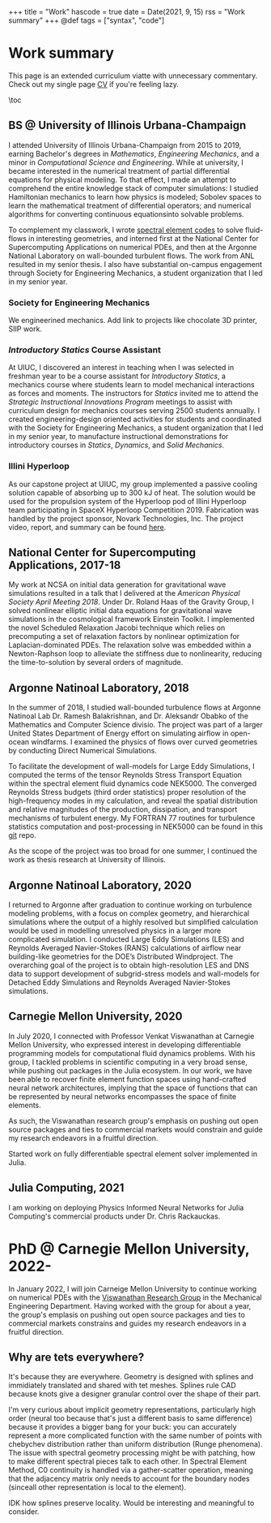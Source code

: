 
+++
title = "Work"
hascode = true
date = Date(2021, 9, 15)
rss = "Work summary"
+++
@def tags = ["syntax", "code"]

# Work summary
This page is an extended curriculum viatte with unnecessary commentary. Check out my single page [CV](https://github.com/vpuri3/vpCV/raw/master/vpCV.pdf) if you're feeling lazy.

\toc

## BS @ University of Illinois Urbana-Champaign
I attended University of Illinois Urbana-Champaign from 2015 to 2019, earning Bachelor's degrees in *Mathematics*, *Engineering Mechanics*, and a minor in *Computational Science and Engineering*. While at university, I became interested in the numerical treatment of partial differential equations for physical modeling. To that effect, I made an attempt to comprehend the entire knowledge stack of computer simulations: I studied Hamiltonian mechanics to learn how physics is modeled; Sobolev spaces to learn the mathematical treatment of differential operators; and numerical algorithms for converting continuous equationsinto solvable problems. 

To complement my classwork, I wrote [spectral element codes](https://github.com/vpuri3/spec) to solve fluid-flows in interesting geometries, and interned first at the National Center for Supercomputing Applications on numerical PDEs, and then at the Argonne National Laboratory on wall-bounded turbulent flows. The work from ANL resulted in my senior thesis. I also have substantial on-campus engagement through Society for Engineering Mechanics, a student organization that I led in my senior year.

### Society for Engineering Mechanics
We engineerined mechanics. Add link to projects like chocolate 3D printer, SIIP work.

### *Introductory Statics* Course Assistant
At UIUC, I discovered an interest in teaching when I was selected in freshman year to be a course assistant for *Introductory Statics*, a mechanics course where students learn to model mechanical interactions as forces and moments. The instructors for *Statics* invited me to attend the *Strategic Instructional Innovations Program* meetings to assist with curriculum design for mechanics courses serving $2500$ students annually. I created engineering-design oriented activities for students and coordinated with the Society for Engineering Mechanics, a student organization that I led in my senior year, to manufacture instructional demonstrations for introductory courses in *Statics*, *Dynamics*, and *Solid Mechanics*.

### Illini Hyperloop
As our capstone project at UIUC, my group implemented a passive cooling solution capable of absorbing up to 300 kJ of heat. The solution would be used for the propulsion system of the Hyperloop pod of Illini Hyperloop team participating in SpaceX Hyperloop Competition 2019. Fabrication was handled by the project sponsor, Novark Technologies, Inc. The project video, report, and summary can be found [here](https://github.com/vpuri3/IlliniHyperloop).

## National Center for Supercomputing Applications, 2017-18

My work at NCSA on initial data generation for gravitational wave simulations resulted in a talk that I delivered at the *American Physical Society April Meeting 2018*. Under Dr. Roland Haas of the Gravity Group, I solved nonlinear elliptic initial data equations for gravitational wave simulations in the cosmological framework Einstein Toolkit. I implemented the novel Scheduled Relaxation Jacobi technique which relies on precomputing a set of relaxation factors by nonlinear optimization for Laplacian-dominated PDEs. The relaxation solve was embedded within a Newton-Raphson loop to alleviate the stiffness due to nonlinearity, reducing the time-to-solution by several orders of magnitude.

## Argonne Natinoal Laboratory, 2018
In the summer of 2018, I studied wall-bounded turbulence flows at Argonne Natinoal Lab Dr. Ramesh Balakrishnan, and Dr. Aleksandr Obabko of the Mathematics and Computer Science divisio. The project was part of a larger United States Department of Energy effort on simulating airflow in open-ocean windfarms. I examined the physics of flows over curved geometries by conducting Direct Numerical Simulations.

To facilitate the development of wall-models for Large Eddy Simulations, I computed the terms of the tensor Reynolds Stress Transport Equation within the spectral element fluid dynamics code NEK5000. The converged Reynolds Stress budgets (third order statistics) proper resolution of the high-frequency modes in my calculation, and reveal the spatial distribution and relative magnitudes of the production, dissipation, and transport mechanisms of turbulent energy. My FORTRAN 77 routines for turbulence statistics computation and post-processing in NEK5000 can be found in this [git](https://github.com/vpuri3/NekTools) repo.

As the scope of the project was too broad for one summer, I continued the work as thesis research at University of Illinois.

## Argonne Natinoal Laboratory, 2020
I returned to Argonne after graduation to continue working on turbulence modeling problems, with a focus on complex geometry, and hierarchical simulations where the output of a highly resolved but simplified calculation would be used in modelling unresolved physics in a larger more complicated simulation. I conducted Large Eddy Simulations (LES) and Reynolds Averaged Navier-Stokes (RANS) calculations of airflow near building-like geometries for the DOE’s Distributed Windproject. The overarching goal of the project is to obtain high-resolution  LES  and  DNS  data to  support  development  of subgrid-stress  models  and  wall-models for Detached Eddy Simulations and Reynolds Averaged Navier-Stokes simulations.

## Carnegie Mellon University, 2020
In July 2020, I connected with Professor Venkat Viswanathan at Carnegie Mellon University, who expressed interest in developing differentiable programming models for computational fluid dynamics problems. With his group, I tackled problems in scientific computing in a very broad sense, while pushing out packages in the Julia ecosystem. In our work, we have been able to recover finite element function spaces using hand-crafted neural network architectures, implying that the space of functions that can be represented by neural networks encompasses the space of finite elements.

As such, the Viswanathan research group's emphasis on pushing out open source packages and ties to commercial markets would constrain and guide my research endeavors in a fruitful direction.

Started work on fully differentiable spectral element solver implemented in Julia.

## Julia Computing, 2021
I am working on deploying Physics Informed Neural Networks for Julia Computing's commercial products under Dr. Chris Rackauckas.

# PhD @ Carnegie Mellon University, 2022-

In January 2022, I will join Carneige Mellon University to continue working on numerical PDEs with the [Viswanathan Research Group](https://www.cmu.edu/me/venkatgroup/) in the Mechanical Engineering Department. Having worked with the group for about a year, the group's emplasis on pushing out open source packages and ties to commercial markets constrains and guides my research endeavors in a fruitful direction. 

## Why are tets everywhere?

It's because they are everywhere. Geometry is designed with splines and immidiately translated and shared with tet meshes. Splines rule CAD because knots give a designer granular control over the shape of their part.

I'm very curious about implicit geometry representations, particularly high order (neural too because that's just a different basis to same difference) because it provides a bigger bang for your buck: you can accurately represent a more complicated function with the same number of points with chebychev distribution rather than uniform distribution (Runge phenomena). The issue with spectral geometry processing might be with patching, how to make different spectral pieces talk to each other. In Spectral Element Method, C0 continuity is handled via a gather-scatter operation, meaning that the adjacency matrix only needs to account for the boundary nodes (sinceall other representation is local to the element).

IDK how splines preserve locality. Would be interesting and meaningful to consider. 

